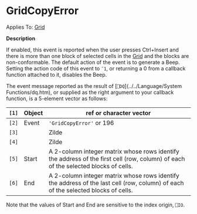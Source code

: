




<h1 class="heading"><span class="name">GridCopyError</span></h1>

Applies To: [Grid](./grid.md)


**Description**


If enabled, this event is reported when the user presses Ctrl+Insert and there is more than one block of selected cells in the [Grid](./grid.md) and the blocks are non-conformable. The default action of the event is to generate a Beep. Setting the action code of this event to `¯1`, or returning a 0 from a callback function attached to it, disables the Beep.


The event message reported as the result of [`⎕DQ`](../../Language/System Functions/dq.htm), or supplied as the right argument to your callback function, is a 5-element vector as follows:


| `[1]` | Object | ref or character vector |
| --- | --- | ---  |
| `[2]` | Event | `'GridCopyError'` or 196 |
| `[3]` |  | Zilde |
| `[4]` |  | Zilde |
| `[5]` | Start | A 2-column integer matrix whose rows identify the address of the first cell (row, column) of each of the selected blocks of cells. |
| `[6]` | End | A 2-column integer matrix whose rows identify the address of the last cell (row, column) of each of the selected blocks of cells. |


Note that the values of Start and End are sensitive to the index origin, `⎕IO`.



